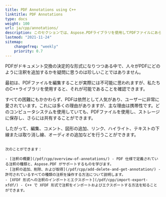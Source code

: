 ```yaml
---
title: PDF Annotations using C++
linktitle: PDF Annotations
type: docs
weight: 100
url: ja/cpp/annotations/
description: このセクションでは、Aspose.PDFライブラリを使用してPDFファイルにあらゆる種類の注釈を追加する方法を示します。C++で注釈を描画、開く、または追加する方法を学びます。
lastmod: "2021-11-24"
sitemap:
    changefreq: "weekly"
    priority: 0.7
---
```


PDFがドキュメント交換の決定的な形式になりつつある中で、人々がPDFにどのように注釈を追加するかを疑問に思うのは珍しいことではありません。

最初は、PDFファイルを編集することが実際には不可能に思われますが、私たちのC++ライブラリを使用すると、それが可能であることを確認できます。

すべての困難にもかかわらず、PDFは依然として人気があり、ユーザーに非常に愛されています。これには多くの理由がありますが、主な理由は携帯性です。どのコンピュータシステムを使用していても、PDFファイルを使用し、ストレージに保存し、さらには共有することができます。

したがって、編集、コメント、図形の追加、リンク、ハイライト、テキストの下線または取り消し線、オーディオの追加などを行うことができます。
``` - Aspose.PDF for C++ を使用して、PDF ファイルに注釈を追加する機能を利用します。

次のことができます：

- [注釈の概要](/pdf/cpp/overview-of-annotations/) - PDF 仕様で定義されている注釈の種類と、Aspose.PDF がサポートするものを学びます。
- [注釈の追加、削除、および取得](/pdf/cpp/add-delete-and-get-annotation/) - 許可されているすべての種類の注釈を操作する方法について説明します。
- [XFDF 形式への注釈のインポートとエクスポート](/pdf/cpp/import-export-xfdf/) - C++ で XFDF 形式で注釈をインポートおよびエクスポートする方法を知ることができます。